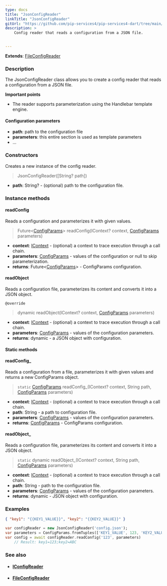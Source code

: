 ```yaml
---
type: docs
title: "JsonConfigReader"
linkTitle: "JsonConfigReader"
gitUrl: "https://github.com/pip-services4/pip-services4-dart/tree/main/pip-services4-config-dart"
description: >
    Config reader that reads a configuration from a JSON file.

    
---
```


**Extends**: [FileConfigReader](../file_config_reader)

### Description

The JsonConfigReader class allows you to create a config reader that reads a configuration from a JSON file.

**Important points**

- The reader supports parameterization using the Handlebar template engine.

#### Configuration parameters

- **path**: path to the configuration file
- **parameters**: this entire section is used as template parameters
- ...


### Constructors
Creates a new instance of the config reader.

> JsonConfigReader([String? path])

- **path**: String? - (optional) path to the configuration file.


### Instance methods


#### readConfig
Reads a configuration and parameterizes it with given values.

> Future<[ConfigParams](../../../components/config/config_params)> readConfig(IContext? context, [ConfigParams](../../../components/config/config_params) parameters)

- **context**: [IContext](../../../components/context/icontext) - (optional) a context to trace execution through a call chain.
- **parameters**: [ConfigParams](../../../components/config/config_params) - values of the configuration or null to skip parameterization.
- **returns**: Future<[ConfigParams](../../../components/config/config_params)> - ConfigParams configuration.


#### readObject
Reads a configuration file, parameterizes its content and converts it into a JSON object.

`@override`
> dynamic readObject(IContext? context, [ConfigParams](../../../components/config/config_params) parameters)

- **context**: [IContext](../../../components/context/icontext) - (optional) a context to trace execution through a call chain.
- **parameters**: [ConfigParams](../../../components/config/config_params) - values of the configuration parameters.
- **returns**: dynamic - a JSON object with configuration.


#### Static methods

#### readConfig_
Reads a configuration from a file, parameterizes it with given values and returns a new ConfigParams object.

> `static` [ConfigParams](../../../components/config/config_params) readConfig_(IContext? context, String path, [ConfigParams](../../../components/config/config_params) parameters)

- **context**: [IContext](../../../components/context/icontext) - (optional) a context to trace execution through a call chain.
- **path**: String - a path to configuration file.
- **parameters**: [ConfigParams](../../../components/config/config_params) - values of the configuration parameters.
- **returns**: [ConfigParams](../../../components/config/config_params) - ConfigParams configuration.


#### readObject_
Reads a configuration file, parameterizes its content and converts it into a JSON object.

> `static` dynamic readObject_(IContext? context, String path, [ConfigParams](../../../components/config/config_params) parameters)

- **context**: [IContext](../../../components/context/icontext) - (optional) a context to trace execution through a call chain.
- **path**: String - path to the configuration file.
- **parameters**: [ConfigParams](../../../components/config/config_params) - values of the configuration parameters.
- **returns**: dynamic - JSON object with configuration.

### Examples

```json
{ "key1": "{{KEY1_VALUE}}", "key2": "{{KEY2_VALUE}}" }
```
    
        
```dart
var configReader = new JsonConfigReader('config.json');
var parameters = ConfigParams.fromTuples(['KEY1_VALUE', 123, 'KEY2_VALUE', 'ABC']);
var config = await configReader.readConfig('123', parameters)
    // Result: key1=123;key2=ABC
```

### See also
- #### [IConfigReader](../iconfig_reader)
- #### [FileConfigReader](../file_config_reader)
